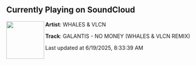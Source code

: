 ## Currently Playing on SoundCloud

[<img align="left" width="100" src="https://i1.sndcdn.com/artworks-Ddj8X5z2BFf2dacA-XsnOGA-t500x500.png">](https://soundcloud.com/whalesfm/no-money-remix)

**Artist**: WHALES & VLCN 

**Track**: GALANTIS - NO MONEY (WHALES & VLCN REMIX)

Last updated at 6/19/2025, 8:33:39 AM

